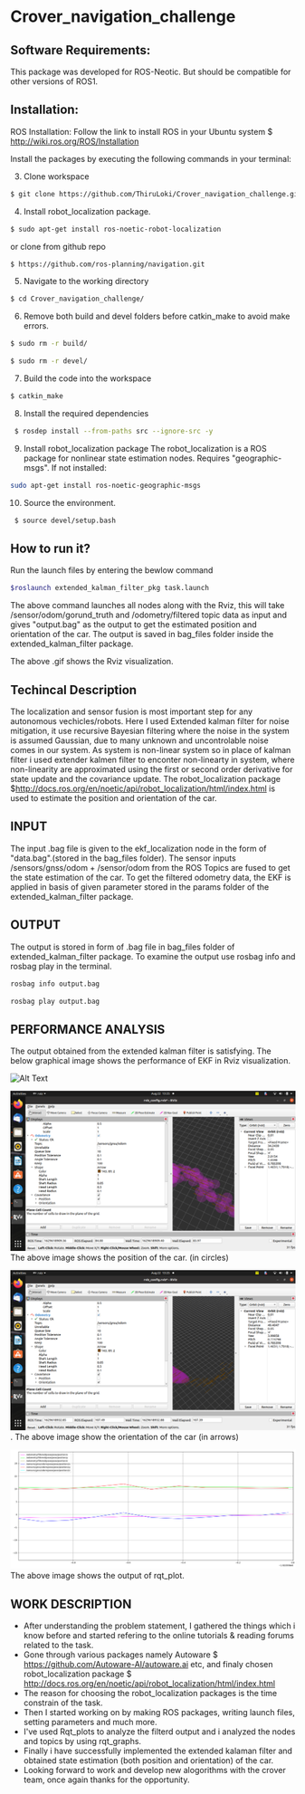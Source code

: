 # Crover_navigation_challenge

## Software Requirements:

 This package was developed for ROS-Neotic. But should be compatible for other versions of ROS1.
 
## Installation:

 ROS Installation: Follow the link to install ROS in your Ubuntu system  $ http://wiki.ros.org/ROS/Installation


Install the packages by executing the following commands in your terminal:

3. Clone workspace 

```sh
$ git clone https://github.com/ThiruLoki/Crover_navigation_challenge.git
```

4. Install robot_localization package.
```sh
$ sudo apt-get install ros-noetic-robot-localization 
```
or clone from github repo
```sh
$ https://github.com/ros-planning/navigation.git
```
5. Navigate to the working directory
```sh
$ cd Crover_navigation_challenge/
```
6. Remove both build and devel folders before catkin_make to avoid make errors.
```sh
$ sudo rm -r build/
```
```sh
$ sudo rm -r devel/
```
7. Build the code into the workspace
```sh
$ catkin_make
```
8. Install the required dependencies
```sh
 $ rosdep install --from-paths src --ignore-src -y
 ```
9. Install robot_localization package
 The robot_localization is a ROS package for nonlinear state estimation nodes.
 Requires "geographic-msgs". If not installed:

 ```sh
 sudo apt-get install ros-noetic-geographic-msgs
 ```
10. Source the environment.
```sh
 $ source devel/setup.bash
```


## How to run it?

Run the launch files by entering the bewlow command
```sh
$roslaunch extended_kalman_filter_pkg task.launch 
```
The above command launches all nodes along with the Rviz, this will take /sensor/odom/gorund_truth and /odometry/filtered topic data as input and gives "output.bag" as the output to get the estimated position and orientation of the car. The output is saved in bag_files folder inside the extended_kalman_filter package.



The above .gif shows the Rviz visualization.

## Techincal Description

The localization and sensor fusion is most important step for any autonomous vechicles/robots. Here I used Extended kalman filter for noise mitigation, it use recursive Bayesian filtering where the noise in the system is assumed Gaussian, due to many unknown and uncontrolable noise comes in our system. As system is non-linear system so in place of kalman filter i used extender kalmen filter to enconter non-linearty in system, where non-linearity are approximated using the first or second order derivative for state update and the covariance update. The robot_localization package $http://docs.ros.org/en/noetic/api/robot_localization/html/index.html is used to estimate the position and orientation of the car. 

## INPUT
The input .bag file is given to the ekf_localization node in the form of "data.bag".(stored in the bag_files folder). The sensor inputs /sensors/gnss/odom + /sensor/odom from the ROS Topics are fused to get the state estimation of the car. To get the filtered odometry data, the EKF is applied in basis of given parameter stored in the params folder of the extended_kalman_filter package.
## OUTPUT
The output is stored in form of .bag file in bag_files folder of extended_kalman_filter package. To examine the output use rosbag info and rosbag play in the terminal.
```sh
rosbag info output.bag
```
```sh
rosbag play output.bag
```
## PERFORMANCE ANALYSIS


The output obtained from the extended kalman filter is satisfying. The below graphical image shows the performance of EKF in Rviz visualization.

![Alt Text](https://github.com/ThiruLoki/Crover_navigation_challenge/blob/master/My_task_crover_ws/ekf.gif)

![image](https://github.com/ThiruLoki/Crover_navigation_challenge/blob/master/My_task_crover_ws/position.png)
The above image shows the position of the car. (in circles)

![image](https://github.com/ThiruLoki/Crover_navigation_challenge/blob/master/My_task_crover_ws/orientation.png). 
The above image show the orientation of the car (in arrows)

![image](https://github.com/ThiruLoki/Crover_navigation_challenge/blob/master/My_task_crover_ws/performance.png)
The above image shows the output of rqt_plot.

## WORK DESCRIPTION

* After understanding the problem statement, I gathered the things which i know before and started refering to the online tutorials & reading forums related to the task.
* Gone through various packages namely Autoware $ https://github.com/Autoware-AI/autoware.ai etc, and finaly chosen robot_localization package $ http://docs.ros.org/en/noetic/api/robot_localization/html/index.html
* The reason for choosing the robot_localization packages is the time constrain of the task.
* Then I started working on by making ROS packages, writing launch files, setting parameters and much more.
* I've used Rqt_plots to analyze the filterd output and i analyzed the nodes and topics by using rqt_graphs.
* Finally i have successfully implemented the extended kalaman filter and obtained state estimation (both position and orientation) of the car.
* Looking forward to work and develop new alogorithms with the crover team, once again thanks for the opportunity.
